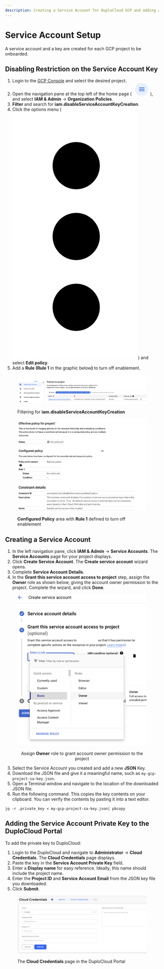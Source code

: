```yaml
---
description: Creating a Service Account for DuploCloud GCP and adding a private key
---
```


# Service Account Setup

A service account and a key are created for each GCP project to be onboarded.&#x20;

## Disabling Restriction on the Service Account Key

1. Login to the [GCP Console](http://console.cloud.google.com/) and select the desired project.&#x20;
2. Open the navigation pane at the top left of the home page ( <img src="../../.gitbook/assets/GCP-nav.png" alt="" data-size="line"> ), and select **IAM & Admin** -> **Organization Policies**.&#x20;
3. **Filter** and search for **iam.disableServiceAccountKeyCreation**.&#x20;
4. Click the options menu ( <img src="../../.gitbook/assets/Kabab_three_Vertical_dots (1).png" alt="" data-size="line"> ) and select **Edit policy**.&#x20;
5. Add a **Rule (Rule 1** in the graphic belo&#x77;**)** to turn off enablement.

<figure><img src="../../.gitbook/assets/GCP_pol1.png" alt=""><figcaption><p>Filtering for <strong>iam.disableServiceAccountKeyCreation</strong></p></figcaption></figure>

<figure><img src="../../.gitbook/assets/GCP_pol2.png" alt=""><figcaption><p><strong>Configured Policy</strong> area with <strong>Rule 1</strong> defined to turn off enablement</p></figcaption></figure>

## Creating a Service Account

1. In the left navigation pane, click **IAM & Admin** -> **Service Accounts**. The **Service Accounts** page for your project displays.
2. Click **Create Service Account**. The **Create service account** wizard opens.
3. Complete **Service Account Details**.
4. In the **Grant this service account access to project** step, assign the **Owner** role as shown below, giving the account owner permission to the project. Complete the wizard, and click **Done**.

<div align="center"><figure><img src="../../.gitbook/assets/image (436) (1).png" alt=""><figcaption><p>Assign <strong>Owner</strong> role to grant account owner permission to the project</p></figcaption></figure></div>

3. Select the Service Account you created and add a new **JSON** Key.
4. Download the JSON file and give it a meaningful name, such as `my-gcp-project-sa-key.json`.&#x20;
5. Open a Terminal window and navigate to the location of the downloaded JSON file.&#x20;
6. Run the following command. This copies the key contents on your clipboard. You can verify the contents by pasting it into a text editor.&#x20;

```shell-session
jq -r .private_key < my-gcp-project-sa-key.json| pbcopy
```

## Adding the Service Account Private Key to the DuploCloud Portal

To add the private key to DuploCloud:&#x20;

1. Login to the DuploCloud and navigate to **Administrator** -> **Cloud Credentials**. The **Cloud Credentials** page displays.
2. Paste the key in the **Service Account Private Key** field.
3. Enter a **Display name** for easy reference. Ideally, this name should include the project name.
4. Enter the **Project ID** and **Service Account Email** from the JSON key file you downloaded.
5. Click **Submit**. &#x20;

<figure><img src="../../.gitbook/assets/image (437).png" alt=""><figcaption><p>The <strong>Cloud Credentials</strong> page in the DuploCloud Portal</p></figcaption></figure>
